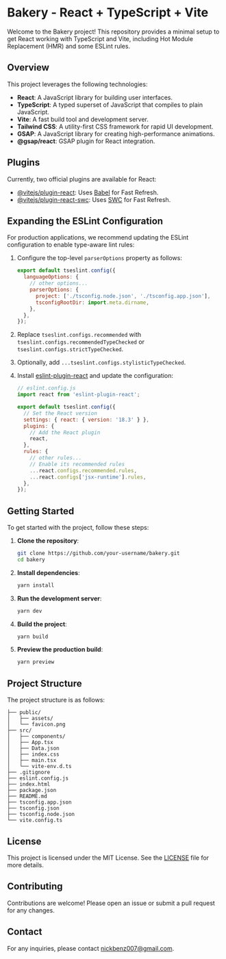 # Bakery - React + TypeScript + Vite

Welcome to the Bakery project! This repository provides a minimal setup to get React working with TypeScript and Vite, including Hot Module Replacement (HMR) and some ESLint rules.

## Overview

This project leverages the following technologies:

- **React**: A JavaScript library for building user interfaces.
- **TypeScript**: A typed superset of JavaScript that compiles to plain JavaScript.
- **Vite**: A fast build tool and development server.
- **Tailwind CSS**: A utility-first CSS framework for rapid UI development.
- **GSAP**: A JavaScript library for creating high-performance animations.
- **@gsap/react**: GSAP plugin for React integration.

## Plugins

Currently, two official plugins are available for React:

- [@vitejs/plugin-react](https://github.com/vitejs/vite-plugin-react/blob/main/packages/plugin-react/README.md): Uses [Babel](https://babeljs.io/) for Fast Refresh.
- [@vitejs/plugin-react-swc](https://github.com/vitejs/vite-plugin-react-swc): Uses [SWC](https://swc.rs/) for Fast Refresh.

## Expanding the ESLint Configuration

For production applications, we recommend updating the ESLint configuration to enable type-aware lint rules:

1. Configure the top-level `parserOptions` property as follows:

   ```js
   export default tseslint.config({
     languageOptions: {
       // other options...
       parserOptions: {
         project: ['./tsconfig.node.json', './tsconfig.app.json'],
         tsconfigRootDir: import.meta.dirname,
       },
     },
   });
   ```

2. Replace `tseslint.configs.recommended` with `tseslint.configs.recommendedTypeChecked` or `tseslint.configs.strictTypeChecked`.
3. Optionally, add `...tseslint.configs.stylisticTypeChecked`.
4. Install [eslint-plugin-react](https://github.com/jsx-eslint/eslint-plugin-react) and update the configuration:

   ```js
   // eslint.config.js
   import react from 'eslint-plugin-react';

   export default tseslint.config({
     // Set the React version
     settings: { react: { version: '18.3' } },
     plugins: {
       // Add the React plugin
       react,
     },
     rules: {
       // other rules...
       // Enable its recommended rules
       ...react.configs.recommended.rules,
       ...react.configs['jsx-runtime'].rules,
     },
   });
   ```

## Getting Started

To get started with the project, follow these steps:

1. **Clone the repository**:

   ```sh
   git clone https://github.com/your-username/bakery.git
   cd bakery
   ```

2. **Install dependencies**:

   ```sh
   yarn install
   ```

3. **Run the development server**:

   ```sh
   yarn dev
   ```

4. **Build the project**:

   ```sh
   yarn build
   ```

5. **Preview the production build**:

   ```sh
   yarn preview
   ```

## Project Structure

The project structure is as follows:

```
├── public/
│   ├── assets/
│   └── favicon.png
├── src/
│   ├── components/
│   ├── App.tsx
│   ├── Data.json
│   ├── index.css
│   ├── main.tsx
│   └── vite-env.d.ts
├── .gitignore
├── eslint.config.js
├── index.html
├── package.json
├── README.md
├── tsconfig.app.json
├── tsconfig.json
├── tsconfig.node.json
└── vite.config.ts
```

## License

This project is licensed under the MIT License. See the [LICENSE](LICENSE) file for more details.

## Contributing

Contributions are welcome! Please open an issue or submit a pull request for any changes.

## Contact

For any inquiries, please contact [nickbenz007@gmail.com](mailto:nickbenz007@gmail.com).
